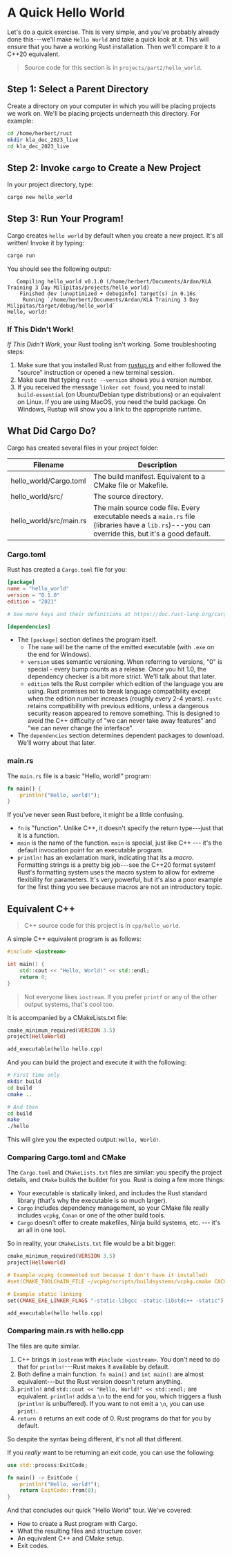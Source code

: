 # A Quick Hello World

Let's do a quick exercise. This is very simple, and you've probably already done this---we'll make `Hello World` and take a quick look at it. This will ensure that you have a working Rust installation. Then we'll compare it to a C++20 equivalent.

> Source code for this section is in `projects/part2/hello_world`.

## Step 1: Select a Parent Directory

Create a directory on your computer in which you will be placing projects we work on. We'll be placing projects underneath this directory. For example:

```bash
cd /home/herbert/rust
mkdir kla_dec_2023_live
cd kla_dec_2023_live
```

## Step 2: Invoke `cargo` to Create a New Project

In your project directory, type:

```bash
cargo new hello_world
```

## Step 3: Run Your Program!

Cargo creates `hello world` by default when you create a new project. It's all written! Invoke it by typing:

```bash
cargo run
```

You should see the following output:

```
   Compiling hello_world v0.1.0 (/home/herbert/Documents/Ardan/KLA Training 3 Day Milipitas/projects/hello_world)
    Finished dev [unoptimized + debuginfo] target(s) in 0.16s
     Running `/home/herbert/Documents/Ardan/KLA Training 3 Day Milipitas/target/debug/hello_world`
Hello, world!
```

### If This Didn't Work!

*If This Didn't Work*, your Rust tooling isn't working. Some troubleshooting steps:

1. Make sure that you installed Rust from [rustup.rs](https://rustup.rs/) and either followed the "source" instruction or opened a new terminal session.
2. Make sure that typing `rustc --version` shows you a version number.
3. If you received the message `linker not found`, you need to install `build-essential` (on Ubuntu/Debian type distributions) or an equivalent on Linux. If you are using MacOS, you need the build package. On Windows, Rustup will show you a link to the appropriate runtime.

## What Did Cargo Do?

Cargo has created several files in your project folder:

|Filename|Description|
|--|--|
|hello_world/Cargo.toml|The build manifest. Equivalent to a CMake file or Makefile.|
|hello_world/src/|The source directory.|
|hello_world/src/main.rs|The main source code file. Every executable needs a `main.rs` file (libraries have a `lib.rs`)---you can override this, but it's a good default.|

### Cargo.toml

Rust has created a `Cargo.toml` file for you:

```toml
[package]
name = "hello_world"
version = "0.1.0"
edition = "2021"

# See more keys and their definitions at https://doc.rust-lang.org/cargo/reference/manifest.html

[dependencies]
```

* The `[package]` section defines the program itself. 
    * The `name` will be the name of the emitted executable (with `.exe` on the end for Windows). 
    * `version` uses semantic versioning. When referring to versions, "0" is special - every bump counts as a release. Once you hit 1.0, the dependency checker is a bit more strict. We'll talk about that later.
    * `edition` tells the Rust compiler which edition of the language you are using. Rust promises not to break language compatibility except when the edition number increases (roughly every 2-4 years). `rustc` retains compatibility with previous editions, unless a dangerous security reason appeared to remove something. This is designed to avoid the C++ difficulty of "we can never take away features" and "we can never change the interface".
* The `dependencies` section determines dependent packages to download. We'll worry about that later.

### main.rs

The `main.rs` file is a basic "Hello, world!" program:

```rust
fn main() {
    println!("Hello, world!");
}
```

If you've never seen Rust before, it might be a little confusing.

* `fn` is "function". Unlike C++, it doesn't specify the return type---just that it is a function.
* `main` is the name of the function. `main` is special, just like C++ --- it's the default invocation point for an executable program.
* `println!` has an exclamation mark, indicating that its a *macro*. Formatting strings is a pretty big job---see the C++20 format system! Rust's formatting system uses the macro system to allow for extreme flexibility for parameters. It's very powerful, but it's also a poor example for the first thing you see because macros are not an introductory topic.

## Equivalent C++

> C++ source code for this project is in `cpp/hello_world`.

A simple C++ equivalent program is as follows:

```c++
#include <iostream>

int main() {
    std::cout << "Hello, World!" << std::endl;
    return 0;
}
```

> Not everyone likes `iostream`. If you prefer `printf` or any of the other output systems, that's cool too.

It is accompanied by a CMakeLists.txt file:

```haskell
cmake_minimum_required(VERSION 3.5)
project(HelloWorld)

add_executable(hello hello.cpp)
```

And you can build the project and execute it with the following:

```bash
# First time only
mkdir build
cd build
cmake ..

# And then
cd build
make
./hello
```

This will give you the expected output: `Hello, World!`.

### Comparing Cargo.toml and CMake

The `Cargo.toml` and `CMakeLists.txt` files are similar: you specify the project details, and `CMake` builds the builder for you. Rust is doing a few more things:

* Your executable is statically linked, and includes the Rust standard library (that's why the executable is so much larger).
* `Cargo` includes dependency management, so your CMake file really includes `vcpkg`, `Conan` or one of the other build tools.
* `Cargo` doesn't offer to create makefiles, Ninja build systems, etc. --- it's an all in one tool.

So in reality, your `CMakeLists.txt` file would be a bit bigger:

```haskell
cmake_minimum_required(VERSION 3.5)
project(HelloWorld)

# Example vcpkg (commented out because I don't have it installed)
#set(CMAKE_TOOLCHAIN_FILE ~/vcpkg/scripts/buildsystems/vcpkg.cmake CACHE FILEPATH "Path to toolchain")

# Example static linking
set(CMAKE_EXE_LINKER_FLAGS "-static-libgcc -static-libstdc++ -static")

add_executable(hello hello.cpp)
```

### Comparing main.rs with hello.cpp

The files are quite similar. 

1. C++ brings in `iostream` with `#include <iostream>`. You don't need to do that for `println!`---Rust makes it available by default.
2. Both define a main function. `fn main()` and `int main()` are almost equivalent---but the Rust version doesn't return anything.
3. `println!` and `std::cout << "Hello, World!" << std::endl;` are equivalent. `println!` adds a `\n` to the end for you, which triggers a flush (`println!` is unbuffered). If you want to not emit a `\n`, you can use `print!`.
4. `return 0` returns an exit code of 0. Rust programs do that for you by default.

So despite the syntax being different, it's not all that different.

If you *really* want to be returning an exit code, you can use the following:

```rust
use std::process:ExitCode;

fn main() -> ExitCode {
    println!("Hello, world!");
    return ExitCode::from(0);
}
```

And that concludes our quick "Hello World" tour. We've covered:

* How to create a Rust program with Cargo.
* What the resulting files and structure cover.
* An equivalent C++ and CMake setup.
* Exit codes.
